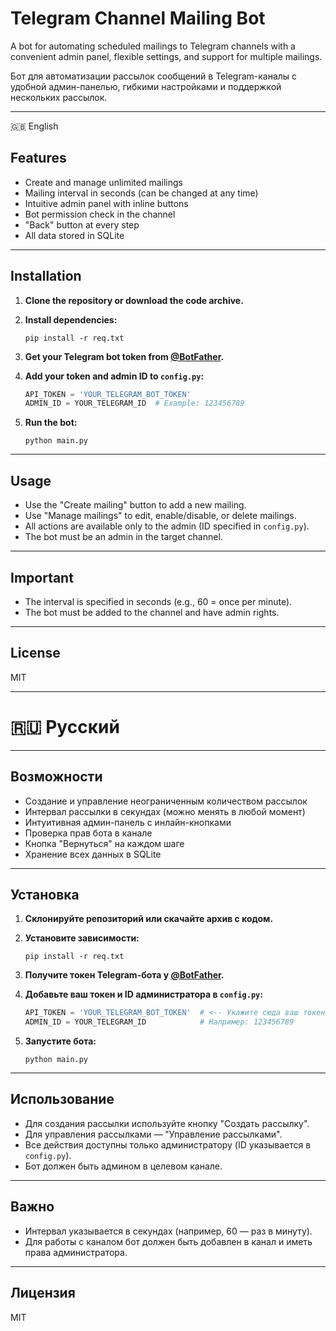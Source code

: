# Telegram Channel Mailing Bot

A bot for automating scheduled mailings to Telegram channels with a convenient admin panel, flexible settings, and support for multiple mailings.

Бот для автоматизации рассылок сообщений в Telegram-каналы с удобной админ-панелью, гибкими настройками и поддержкой нескольких рассылок.

---

🇬🇧 English

## Features

- Create and manage unlimited mailings
- Mailing interval in seconds (can be changed at any time)
- Intuitive admin panel with inline buttons
- Bot permission check in the channel
- "Back" button at every step
- All data stored in SQLite

---

## Installation

1. **Clone the repository or download the code archive.**

2. **Install dependencies:**
   ```
   pip install -r req.txt
   ```

3. **Get your Telegram bot token from [@BotFather](https://t.me/BotFather).**

4. **Add your token and admin ID to `config.py`:**
   ```python
   API_TOKEN = 'YOUR_TELEGRAM_BOT_TOKEN'
   ADMIN_ID = YOUR_TELEGRAM_ID  # Example: 123456789
   ```

5. **Run the bot:**
   ```
   python main.py
   ```

---

## Usage

- Use the "Create mailing" button to add a new mailing.
- Use "Manage mailings" to edit, enable/disable, or delete mailings.
- All actions are available only to the admin (ID specified in `config.py`).
- The bot must be an admin in the target channel.

---

## Important

- The interval is specified in seconds (e.g., 60 = once per minute).
- The bot must be added to the channel and have admin rights.

---

## License

MIT

---

# 🇷🇺 Русский

---

## Возможности

- Создание и управление неограниченным количеством рассылок
- Интервал рассылки в секундах (можно менять в любой момент)
- Интуитивная админ-панель с инлайн-кнопками
- Проверка прав бота в канале
- Кнопка "Вернуться" на каждом шаге
- Хранение всех данных в SQLite

---

## Установка

1. **Склонируйте репозиторий или скачайте архив с кодом.**

2. **Установите зависимости:**
   ```
   pip install -r req.txt
   ```

3. **Получите токен Telegram-бота у [@BotFather](https://t.me/BotFather).**

4. **Добавьте ваш токен и ID администратора в `config.py`:**
   ```python
   API_TOKEN = 'YOUR_TELEGRAM_BOT_TOKEN'  # <-- Укажите сюда ваш токен.
   ADMIN_ID = YOUR_TELEGRAM_ID            # Например: 123456789
   ```

5. **Запустите бота:**
   ```
   python main.py
   ```

---

## Использование

- Для создания рассылки используйте кнопку "Создать рассылку".
- Для управления рассылками — "Управление рассылками".
- Все действия доступны только администратору (ID указывается в `config.py`).
- Бот должен быть админом в целевом канале.

---

## Важно

- Интервал указывается в секундах (например, 60 — раз в минуту).
- Для работы с каналом бот должен быть добавлен в канал и иметь права администратора.

---

## Лицензия

MIT
